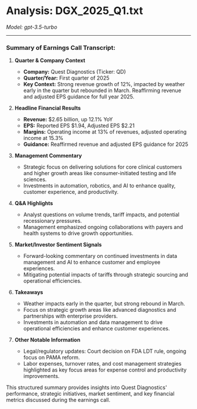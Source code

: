 # Analysis: DGX_2025_Q1.txt

*Model: gpt-3.5-turbo*

---

### Summary of Earnings Call Transcript:

1. **Quarter & Company Context**
   - **Company:** Quest Diagnostics (Ticker: QD)
   - **Quarter/Year:** First quarter of 2025
   - **Key Context:** Strong revenue growth of 12%, impacted by weather early in the quarter but rebounded in March. Reaffirming revenue and adjusted EPS guidance for full year 2025.

2. **Headline Financial Results**
   - **Revenue:** $2.65 billion, up 12.1% YoY
   - **EPS:** Reported EPS $1.94, Adjusted EPS $2.21
   - **Margins:** Operating income at 13% of revenues, adjusted operating income at 15.3%
   - **Guidance:** Reaffirmed revenue and adjusted EPS guidance for 2025

3. **Management Commentary**
   - Strategic focus on delivering solutions for core clinical customers and higher growth areas like consumer-initiated testing and life sciences.
   - Investments in automation, robotics, and AI to enhance quality, customer experience, and productivity.

4. **Q&A Highlights**
   - Analyst questions on volume trends, tariff impacts, and potential recessionary pressures.
   - Management emphasized ongoing collaborations with payers and health systems to drive growth opportunities.

5. **Market/Investor Sentiment Signals**
   - Forward-looking commentary on continued investments in data management and AI to enhance customer and employee experiences.
   - Mitigating potential impacts of tariffs through strategic sourcing and operational efficiencies.

6. **Takeaways**
   - Weather impacts early in the quarter, but strong rebound in March.
   - Focus on strategic growth areas like advanced diagnostics and partnerships with enterprise providers.
   - Investments in automation and data management to drive operational efficiencies and enhance customer experiences.

7. **Other Notable Information**
   - Legal/regulatory updates: Court decision on FDA LDT rule, ongoing focus on PAMA reform.
   - Labor expenses, turnover rates, and cost management strategies highlighted as key focus areas for expense control and productivity improvements.

This structured summary provides insights into Quest Diagnostics' performance, strategic initiatives, market sentiment, and key financial metrics discussed during the earnings call.